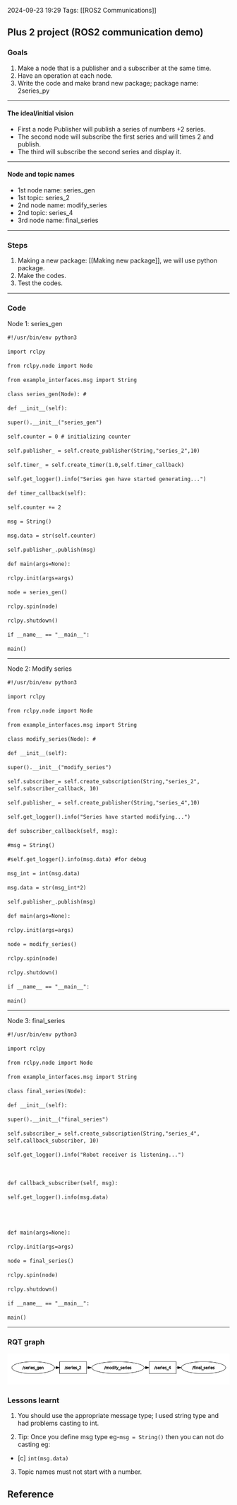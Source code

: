 
2024-09-23 19:29
Tags: [[ROS2 Communications]]

## Plus 2 project (ROS2 communication demo)

### Goals
1. Make a node that is a publisher and a subscriber at the same time.
2. Have an operation at each node.
3. Write the code and make brand new package; package name: 2series_py
---
#### The ideal/initial vision
- First a node Publisher will publish a series of numbers +2 series.
- The second node will subscribe the first series and will times 2 and publish.
- The third will subscribe the second series and display it.
---
#### Node and topic names
- 1st node name: series_gen
- 1st topic: series_2
- 2nd node name: modify_series
- 2nd topic: series_4
- 3rd node name: final_series
---
### Steps
1. Making a new package: [[Making new package]], we will use python package.
2. Make the codes.
3. Test the codes.
--- 
### Code
Node 1: series_gen

```
#!/usr/bin/env python3

import rclpy

from rclpy.node import Node

from example_interfaces.msg import String

class series_gen(Node): #

def __init__(self):

super().__init__("series_gen")

self.counter = 0 # initializing counter

self.publisher_ = self.create_publisher(String,"series_2",10)

self.timer_ = self.create_timer(1.0,self.timer_callback)

self.get_logger().info("Series gen have started generating...")

def timer_callback(self):

self.counter += 2

msg = String()

msg.data = str(self.counter)

self.publisher_.publish(msg)

def main(args=None):

rclpy.init(args=args)

node = series_gen()

rclpy.spin(node)

rclpy.shutdown()

if __name__ == "__main__":

main()
```
---
Node 2: Modify series
```
#!/usr/bin/env python3

import rclpy

from rclpy.node import Node

from example_interfaces.msg import String

class modify_series(Node): #

def __init__(self):

super().__init__("modify_series")

self.subscriber_= self.create_subscription(String,"series_2", self.subscriber_callback, 10)

self.publisher_ = self.create_publisher(String,"series_4",10)

self.get_logger().info("Series have started modifying...")

def subscriber_callback(self, msg):

#msg = String()

#self.get_logger().info(msg.data) #for debug

msg_int = int(msg.data)

msg.data = str(msg_int*2)

self.publisher_.publish(msg)

def main(args=None):

rclpy.init(args=args)

node = modify_series()

rclpy.spin(node)

rclpy.shutdown()

if __name__ == "__main__":

main()
```
---
Node 3: final_series
```
#!/usr/bin/env python3

import rclpy

from rclpy.node import Node

from example_interfaces.msg import String

class final_series(Node):

def __init__(self):

super().__init__("final_series")

self.subscriber_= self.create_subscription(String,"series_4", self.callback_subscriber, 10)

self.get_logger().info("Robot receiver is listening...")

  

def callback_subscriber(self, msg):

self.get_logger().info(msg.data)

  
  

def main(args=None):

rclpy.init(args=args)

node = final_series()

rclpy.spin(node)

rclpy.shutdown()

if __name__ == "__main__":

main()
```
---
### RQT graph

![c](https://github.com/shivcc/ROS2_notes_shiv/blob/main/_resources/2_series_rqt.png)

### Lessons learnt

1. You should use the appropriate message type; I used string type and had problems casting to int.

2. Tip: Once you define msg type eg-`msg = String()` then you can not do casting eg:
 - [c]  `int(msg.data)`

3. Topic names must not start with a number.

## Reference
